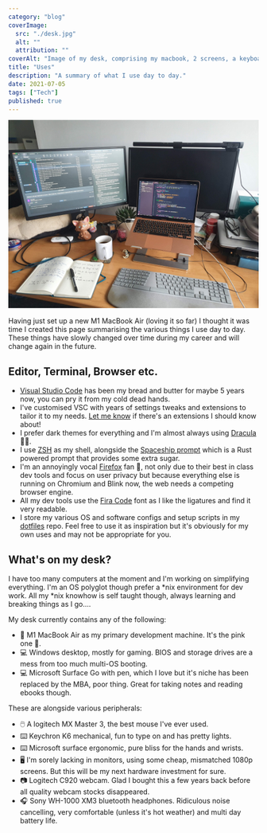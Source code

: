 ```yaml
---
category: "blog"
coverImage:
  src: "./desk.jpg"
  alt: ""
  attribution: ""
coverAlt: "Image of my desk, comprising my macbook, 2 screens, a keyboard and various clutter"
title: "Uses"
description: "A summary of what I use day to day."
date: 2021-07-05
tags: ["Tech"]
published: true
---
```


![Image of my desk, comprising my macbook, 2 screens, a keyboard and various clutter](./desk.jpg "My desk")

Having just set up a new M1 MacBook Air (loving it so far) I thought it was time I created this page summarising the various things I use day to day. These things have slowly changed over time during my career and will change again in the future.

## Editor, Terminal, Browser etc.

- [Visual Studio Code](https://code.visualstudio.com/) has been my bread and butter for maybe 5 years now, you can pry it from my cold dead hands.
- I've customised VSC with years of settings tweaks and extensions to tailor it to my needs. [Let me know](https://www.twitter.com/matt123miller) if there's an extensions I should know about!
- I prefer dark themes for everything and I'm almost always using [Dracula](https://draculatheme.com/) 🧛‍♂️.
- I use [ZSH](https://zsh.sourceforge.io/) as my shell, alongside the [Spaceship prompt](https://spaceship-prompt.sh/) which is a Rust powered prompt that provides some extra sugar.
- I'm an annoyingly vocal [Firefox](https://www.mozilla.org/en-GB/firefox/developer/) fan 🦊, not only due to their best in class dev tools and focus on user privacy but because everything else is running on Chromium and Blink now, the web needs a competing browser engine.
- All my dev tools use the [Fira Code](https://github.com/tonsky/FiraCode) font as I like the ligatures and find it very readable.
- I store my various OS and software configs and setup scripts in my [dotfiles](https://github.com/matt123miller/dotfiles) repo. Feel free to use it as inspiration but it's obviously for my own uses and may not be appropriate for you.

## What's on my desk?

I have too many computers at the moment and I'm working on simplifying everything. I'm an OS polyglot though prefer a \*nix environment for dev work. All my \*nix knowhow is self taught though, always learning and breaking things as I go....

My desk currently contains any of the following:

- 🍏 M1 MacBook Air as my primary development machine. It's the pink one 🤘.
- 💻 Windows desktop, mostly for gaming. BIOS and storage drives are a mess from too much multi-OS booting.
- 💻 Microsoft Surface Go with pen, which I love but it's niche has been replaced by the MBA, poor thing. Great for taking notes and reading ebooks though.

These are alongside various peripherals:

- 🖱️ A logitech MX Master 3, the best mouse I've ever used.
- ⌨️ Keychron K6 mechanical, fun to type on and has pretty lights.
- ⌨️ Microsoft surface ergonomic, pure bliss for the hands and wrists.
- 🖥️ I'm sorely lacking in monitors, using some cheap, mismatched 1080p screens. But this will be my next hardware investment for sure.
- 📷 Logitech C920 webcam. Glad I bought this a few years back before all quality webcam stocks disappeared.
- 🎧 Sony WH-1000 XM3 bluetooth headphones. Ridiculous noise cancelling, very comfortable (unless it's hot weather) and multi day battery life.
